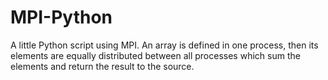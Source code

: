 # MPI-Python
A little Python script using MPI. An array is defined in one process, then its elements are equally distributed between all processes which sum the elements and return the result to the source.
